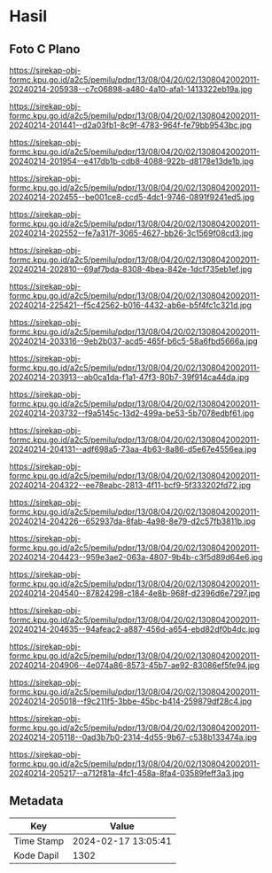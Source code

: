 # Hasil

## Foto C Plano

https://sirekap-obj-formc.kpu.go.id/a2c5/pemilu/pdpr/13/08/04/20/02/1308042002011-20240214-205938--c7c06898-a480-4a10-afa1-1413322eb19a.jpg

https://sirekap-obj-formc.kpu.go.id/a2c5/pemilu/pdpr/13/08/04/20/02/1308042002011-20240214-201441--d2a03fb1-8c9f-4783-964f-fe79bb9543bc.jpg

https://sirekap-obj-formc.kpu.go.id/a2c5/pemilu/pdpr/13/08/04/20/02/1308042002011-20240214-201954--e417db1b-cdb8-4088-922b-d8178e13de1b.jpg

https://sirekap-obj-formc.kpu.go.id/a2c5/pemilu/pdpr/13/08/04/20/02/1308042002011-20240214-202455--be001ce8-ccd5-4dc1-9746-0891f9241ed5.jpg

https://sirekap-obj-formc.kpu.go.id/a2c5/pemilu/pdpr/13/08/04/20/02/1308042002011-20240214-202552--fe7a317f-3065-4627-bb26-3c1569f08cd3.jpg

https://sirekap-obj-formc.kpu.go.id/a2c5/pemilu/pdpr/13/08/04/20/02/1308042002011-20240214-202810--69af7bda-8308-4bea-842e-1dcf735eb1ef.jpg

https://sirekap-obj-formc.kpu.go.id/a2c5/pemilu/pdpr/13/08/04/20/02/1308042002011-20240214-225421--f5c42562-b016-4432-ab6e-b5f4fc1c321d.jpg

https://sirekap-obj-formc.kpu.go.id/a2c5/pemilu/pdpr/13/08/04/20/02/1308042002011-20240214-203316--9eb2b037-acd5-465f-b6c5-58a6fbd5666a.jpg

https://sirekap-obj-formc.kpu.go.id/a2c5/pemilu/pdpr/13/08/04/20/02/1308042002011-20240214-203913--ab0ca1da-f1a1-47f3-80b7-39f914ca44da.jpg

https://sirekap-obj-formc.kpu.go.id/a2c5/pemilu/pdpr/13/08/04/20/02/1308042002011-20240214-203732--f9a5145c-13d2-499a-be53-5b7078edbf61.jpg

https://sirekap-obj-formc.kpu.go.id/a2c5/pemilu/pdpr/13/08/04/20/02/1308042002011-20240214-204131--adf698a5-73aa-4b63-8a86-d5e67e4556ea.jpg

https://sirekap-obj-formc.kpu.go.id/a2c5/pemilu/pdpr/13/08/04/20/02/1308042002011-20240214-204322--ee78eabc-2813-4f11-bcf9-5f333202fd72.jpg

https://sirekap-obj-formc.kpu.go.id/a2c5/pemilu/pdpr/13/08/04/20/02/1308042002011-20240214-204226--652937da-8fab-4a98-8e79-d2c57fb3811b.jpg

https://sirekap-obj-formc.kpu.go.id/a2c5/pemilu/pdpr/13/08/04/20/02/1308042002011-20240214-204423--959e3ae2-063a-4807-9b4b-c3f5d89d64e6.jpg

https://sirekap-obj-formc.kpu.go.id/a2c5/pemilu/pdpr/13/08/04/20/02/1308042002011-20240214-204540--87824298-c184-4e8b-968f-d2396d6e7297.jpg

https://sirekap-obj-formc.kpu.go.id/a2c5/pemilu/pdpr/13/08/04/20/02/1308042002011-20240214-204635--94afeac2-a887-456d-a654-ebd82df0b4dc.jpg

https://sirekap-obj-formc.kpu.go.id/a2c5/pemilu/pdpr/13/08/04/20/02/1308042002011-20240214-204906--4e074a86-8573-45b7-ae92-83086ef5fe94.jpg

https://sirekap-obj-formc.kpu.go.id/a2c5/pemilu/pdpr/13/08/04/20/02/1308042002011-20240214-205018--f9c211f5-3bbe-45bc-b414-259879df28c4.jpg

https://sirekap-obj-formc.kpu.go.id/a2c5/pemilu/pdpr/13/08/04/20/02/1308042002011-20240214-205118--0ad3b7b0-2314-4d55-9b67-c538b133474a.jpg

https://sirekap-obj-formc.kpu.go.id/a2c5/pemilu/pdpr/13/08/04/20/02/1308042002011-20240214-205217--a712f81a-4fc1-458a-8fa4-03589feff3a3.jpg


## Metadata

| Key        | Value               |
| ---------- | ------------------- |
| Time Stamp | 2024-02-17 13:05:41 |
| Kode Dapil | 1302                |



